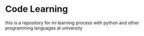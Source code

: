 # Code Learning

this is a repository for mi learning process with python and other programming languages at university

